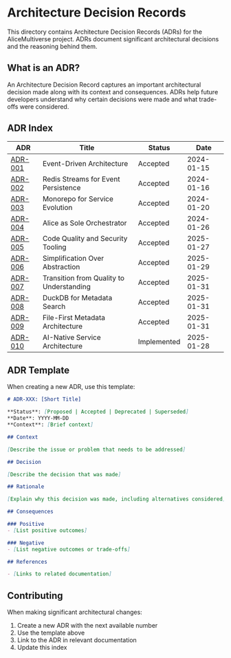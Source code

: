 # Architecture Decision Records

This directory contains Architecture Decision Records (ADRs) for the AliceMultiverse project. ADRs document significant architectural decisions and the reasoning behind them.

## What is an ADR?

An Architecture Decision Record captures an important architectural decision made along with its context and consequences. ADRs help future developers understand why certain decisions were made and what trade-offs were considered.

## ADR Index

| ADR | Title | Status | Date |
|-----|-------|--------|------|
| [ADR-001](ADR-001-event-driven-architecture.md) | Event-Driven Architecture | Accepted | 2024-01-15 |
| [ADR-002](ADR-002-redis-event-persistence.md) | Redis Streams for Event Persistence | Accepted | 2024-01-16 |
| [ADR-003](ADR-003-monorepo-structure.md) | Monorepo for Service Evolution | Accepted | 2024-01-20 |
| [ADR-004](ADR-004-alice-sole-orchestrator.md) | Alice as Sole Orchestrator | Accepted | 2024-01-26 |
| [ADR-005](ADR-005-code-quality-security-tooling.md) | Code Quality and Security Tooling | Accepted | 2025-01-27 |
| [ADR-006](ADR-006-simplification-over-abstraction.md) | Simplification Over Abstraction | Accepted | 2025-01-29 |
| [ADR-007](ADR-007-quality-to-understanding-system.md) | Transition from Quality to Understanding | Accepted | 2025-01-31 |
| [ADR-008](ADR-008-duckdb-for-metadata-search.md) | DuckDB for Metadata Search | Accepted | 2025-01-31 |
| [ADR-009](ADR-009-file-first-metadata-architecture.md) | File-First Metadata Architecture | Accepted | 2025-01-31 |
| [ADR-010](ADR-010-ai-native-service-architecture.md) | AI-Native Service Architecture | Implemented | 2025-01-28 |

## ADR Template

When creating a new ADR, use this template:

```markdown
# ADR-XXX: [Short Title]

**Status**: [Proposed | Accepted | Deprecated | Superseded]  
**Date**: YYYY-MM-DD  
**Context**: [Brief context]

## Context

[Describe the issue or problem that needs to be addressed]

## Decision

[Describe the decision that was made]

## Rationale

[Explain why this decision was made, including alternatives considered]

## Consequences

### Positive
- [List positive outcomes]

### Negative
- [List negative outcomes or trade-offs]

## References

- [Links to related documentation]
```

## Contributing

When making significant architectural changes:
1. Create a new ADR with the next available number
2. Use the template above
3. Link to the ADR in relevant documentation
4. Update this index
